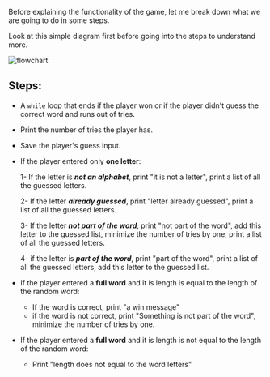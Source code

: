 ﻿
Before explaining the functionality of the game, let me break down what we are going to do in some steps.

Look at this simple diagram first before going into the steps to understand more.

![flowchart](https://i.ibb.co/ryXT0sR/flowchart.png)

## Steps:

 - A `while` loop that ends if the player won or if the player didn't guess the correct word and runs out of tries.
 
 - Print the number of tries the player has.
 
 - Save the player's guess input.
 - If the player entered only **one letter**:

      1- If the letter is ***not an alphabet***, print "it is not a letter", print a list of all the guessed letters.
     
      2- If the letter ***already guessed***, print "letter already guessed", print a list of all the guessed letters.
     
      3- If the letter ***not part of the word***, print "not part of the word", add this letter to the guessed list, minimize the number of tries by one, print a list of all the guessed letters.
     
      4- if the letter is ***part of the word***, print "part of the word",  print a list of all the guessed letters, add this letter to the guessed list.
      
 - If the player entered a **full word** and it is length is equal to the length of the random word:
     -  If the word is correct, print "a win message"
     - if the word is not correct, print "Something is not part of the word", minimize the number of tries by one.

 - If the player entered a **full word** and it is length is not equal to the length of the random word:
     - Print "length does not equal to the word letters"


